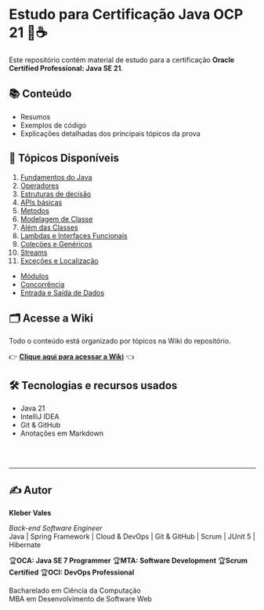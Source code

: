 # Estudo para Certificação Java OCP 21 🧠☕️

Este repositório contém material de estudo para a certificação **Oracle Certified Professional: Java SE 21**.

## 📚 Conteúdo

- Resumos
- Exemplos de código
- Explicações detalhadas dos principais tópicos da prova

## 📂 Tópicos Disponíveis

1. [Fundamentos do Java](https://github.com/KleberVales/oracle-certified-professional-java-SE-21-developer/wiki/01.-Java-Fundamentals)
2. [Operadores](https://github.com/KleberVales/oracle-certified-professional-java-SE-21-developer/wiki/02.-Operators)
3. [Estruturas de decisão](https://github.com/KleberVales/oracle-certified-professional-java-SE-21-developer/wiki/03.-Making-Decisions)
4. [APIs básicas](https://github.com/KleberVales/oracle-certified-professional-java-SE-21-developer/wiki/APIs-b%C3%A1sicas)
5. [Metodos](https://github.com/KleberVales/oracle-certified-professional-java-SE-21-developer/wiki/M%C3%A9todos)
6. [Modelagem de Classe](https://github.com/KleberVales/oracle-certified-professional-java-SE-21-developer/wiki/Modelagem-de-Classe)
7. [Além das Classes](https://github.com/KleberVales/oracle-certified-professional-java-SE-21-developer/wiki/Al%C3%A9m-das-Classes)
8. [Lambdas e Interfaces Funcionais](https://github.com/KleberVales/oracle-certified-professional-java-SE-21-developer/wiki/Lambdas-e-Interfaces-Funcionais)
9. [Coleções e Genéricos](https://github.com/KleberVales/oracle-certified-professional-java-SE-21-developer/wiki/Cole%C3%A7%C3%B5es-e-Gen%C3%A9ricos)
10. [Streams](https://github.com/KleberVales/oracle-certified-professional-java-SE-21-developer/wiki/Streams)
11. [Exceções e Localização](https://github.com/KleberVales/oracle-certified-professional-java-SE-21-developer/wiki/Exce%C3%A7%C3%B5es-e-Localiza%C3%A7%C3%A3o)
- [Módulos](https://github.com/KleberVales/oracle-certified-professional-java-SE-21-developer/wiki/M%C3%B3dulos)
- [Concorrência](https://github.com/KleberVales/oracle-certified-professional-java-SE-21-developer/wiki/Concorr%C3%AAncia)
- [Entrada e Saída de Dados](https://github.com/KleberVales/oracle-certified-professional-java-SE-21-developer/wiki/Entrada-e-Sa%C3%ADda-de-Dados)

## 🗂 Acesse a Wiki

Todo o conteúdo está organizado por tópicos na Wiki do repositório.

👉 **[Clique aqui para acessar a Wiki](../../wiki)** 👈

## 🛠 Tecnologias e recursos usados

- Java 21
- IntelliJ IDEA
- Git & GitHub
- Anotações em Markdown



<br><br>

--- 

## ✍️ Autor

**Kleber Vales**  

*Back-end Software Engineer*  
Java | Spring Framework | Cloud & DevOps | Git & GitHub | Scrum | JUnit 5 | Hibernate  

🏆**OCA: Java SE 7 Programmer** 🏆**MTA: Software Development** 🏆**Scrum Certified** 🏆**OCI: DevOps Professional**

Bacharelado em Ciência da Computação  
MBA em Desenvolvimento de Software Web








